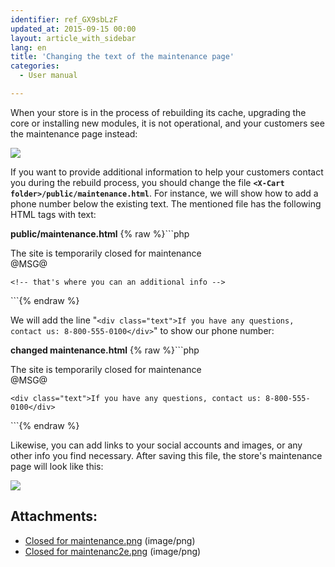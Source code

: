 ```yaml
---
identifier: ref_GX9sbLzF
updated_at: 2015-09-15 00:00
layout: article_with_sidebar
lang: en
title: 'Changing the text of the maintenance page'
categories:
  - User manual

---
```



When your store is in the process of rebuilding its cache, upgrading the core or installing new modules, it is not operational, and your customers see the maintenance page instead:

![]({{site.baseurl}}/attachments/8750554/8719382.png?effects=drop-shadow)

If you want to provide additional information to help your customers contact you during the rebuild process, you should change the file **`<X-Cart folder>/public/maintenance.html`**. For instance, we will show how to add a phone number below the existing text. The mentioned file has the following HTML tags with text:

**public/maintenance.html**
{% raw %}```php
<body class="maintenance">
  <div class="header"></div>
  <div class="container">
	  <div class="circle"><div id="img" class="img"></div></div>
    <div class="title">The site is temporarily closed for maintenance</div>
    <div class="text">@MSG@</div>

	<!-- that's where you can an additional info -->

  </div>
</body>
```{% endraw %}

We will add the line "`<div class="text">If you have any questions, contact us: 8-800-555-0100</div>`" to show our phone number:

**changed maintenance.html**
{% raw %}```php
<body class="maintenance">
  <div class="header"></div>
  <div class="container">
	  <div class="circle"><div id="img" class="img"></div></div>
    <div class="title">The site is temporarily closed for maintenance</div>
    <div class="text">@MSG@</div>

	<div class="text">If you have any questions, contact us: 8-800-555-0100</div>

  </div>
</body>
```{% endraw %}

Likewise, you can add links to your social accounts and images, or any other info you find necessary. After saving this file, the store's maintenance page will look like this:

![]({{site.baseurl}}/attachments/8750554/8719383.png?effects=drop-shadow)

## Attachments:

* [Closed for maintenance.png]({{site.baseurl}}/attachments/8750554/8719382.png) (image/png)
* [Closed for maintenanc2e.png]({{site.baseurl}}/attachments/8750554/8719383.png) (image/png)